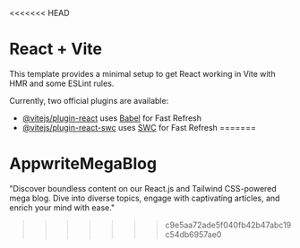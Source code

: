 <<<<<<< HEAD
# React + Vite

This template provides a minimal setup to get React working in Vite with HMR and some ESLint rules.

Currently, two official plugins are available:

- [@vitejs/plugin-react](https://github.com/vitejs/vite-plugin-react/blob/main/packages/plugin-react/README.md) uses [Babel](https://babeljs.io/) for Fast Refresh
- [@vitejs/plugin-react-swc](https://github.com/vitejs/vite-plugin-react-swc) uses [SWC](https://swc.rs/) for Fast Refresh
=======
# AppwriteMegaBlog
 "Discover boundless content on our React.js and Tailwind CSS-powered mega blog. Dive into diverse topics, engage with captivating articles, and enrich your mind with ease."
>>>>>>> c9e5aa72ade5f040fb42b47abc19c54db6957ae0
